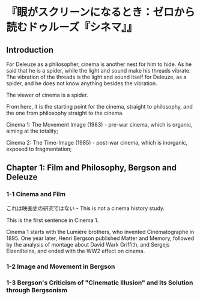 # 『眼がスクリーンになるとき：ゼロから読むドゥルーズ『シネマ』』

## Introduction
For Deleuze as a philosopher, cinema is another nest for him to hide. As he said that he is a spider, while the light and sound make his threads vibrate. 
The vibration of the threads is the light and sound itself for Deleuze, as a spider, and he does not know anything besides the vibration. 

The viewer of cinema is a spider.

From here, it is the starting point for the cinema, straight to philosophy, and the one from philosophy straight to the cinema.

Cinema 1: The Movement Image (1983) - pre-war cinema, which is organic, aiming at the totality;

Cinema 2: The Time-Image (1985) - post-war cinema, which is inorganic, exposed to fragmentation;


## Chapter 1: Film and Philosophy, Bergson and Deleuze

### 1-1 Cinema and Film

これは映画史の研究ではない - This is not a cinema history study.

This is the first sentence in Cinema 1. 

Cinema 1 starts with the Lumière brothers, who invented Cinématographe in 1895. One year later, Henri Bergson published Matter and Memory, followed by the analysis of montage about David Wark Griffith, and Sergejs Eizenšteins, and ended with the WW2 effect on cinema.

### 1-2 Image and Movement in Bergson

### 1-3 Bergson's Criticism of "Cinematic Illusion" and Its Solution through Bergsonism
